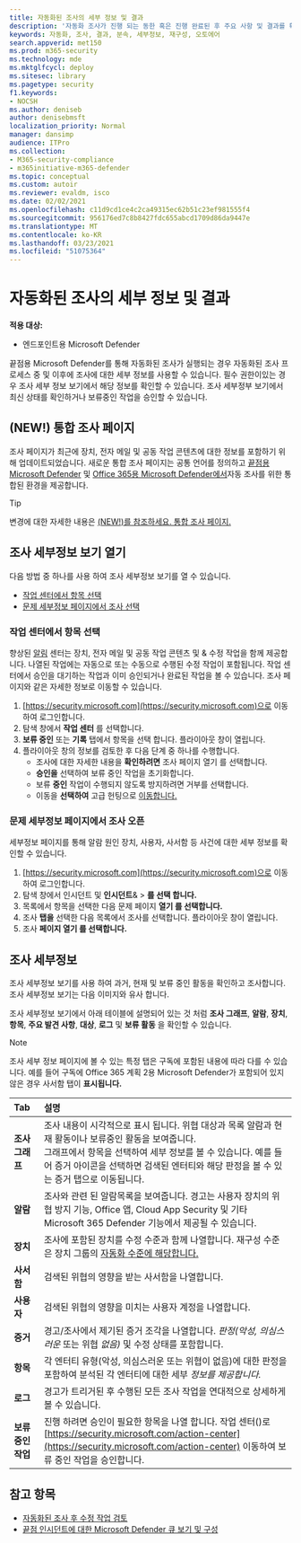 ```yaml
---
title: 자동화된 조사의 세부 정보 및 결과
description: '자동화 조사가 진행 되는 동한 혹은 진행 완료된 후 주요 사항 및 결과를 확인할 수 있습니다. '
keywords: 자동화, 조사, 결과, 분속, 세부정보, 재구성, 오토에어
search.appverid: met150
ms.prod: m365-security
ms.technology: mde
ms.mktglfcycl: deploy
ms.sitesec: library
ms.pagetype: security
f1.keywords:
- NOCSH
ms.author: deniseb
author: denisebmsft
localization_priority: Normal
manager: dansimp
audience: ITPro
ms.collection:
- M365-security-compliance
- m365initiative-m365-defender
ms.topic: conceptual
ms.custom: autoir
ms.reviewer: evaldm, isco
ms.date: 02/02/2021
ms.openlocfilehash: c11d9cd1ce4c2ca49315ec62b51c23ef981555f4
ms.sourcegitcommit: 956176ed7c8b8427fdc655abcd1709d86da9447e
ms.translationtype: MT
ms.contentlocale: ko-KR
ms.lasthandoff: 03/23/2021
ms.locfileid: "51075364"
---
```

# <a name="details-and-results-of-an-automated-investigation"></a>자동화된 조사의 세부 정보 및 결과

**적용 대상:**
- 엔드포인트용 Microsoft Defender

끝점용 Microsoft Defender를 [](automated-investigations.md) 통해 자동화된 조사가 실행되는 경우 자동화된 조사 프로세스 중 및 이후에 조사에 대한 세부 정보를 사용할 수 있습니다. 필수 권한이있는 경우 조사 세부 정보 보기에서 해당 정보를 확인할 수 있습니다.  조사 세부정부 보기에서 최신 상태를 확인하거나 보류중인 작업을 승인할 수 있습니다. 

## <a name="new-unified-investigation-page"></a>(NEW!) 통합 조사 페이지

조사 페이지가 최근에 장치, 전자 메일 및 공동 작업 콘텐츠에 대한 정보를 포함하기 위해 업데이트되었습니다. 새로운 통합 조사 페이지는 공통 언어를 정의하고 [끝점용 Microsoft Defender](microsoft-defender-advanced-threat-protection.md)  및 [Office 365용 Microsoft Defender에서](/microsoft-365/security/defender-365-security/office-365-atp)자동 조사를 위한 통합된 환경을 제공합니다. 

> [!TIP]
> 변경에 대한 자세한 내용은 [(NEW!)를 참조하세요. 통합 조사 페이지.](/microsoft-365/security/mtp/mtp-autoir-results)

## <a name="open-the-investigation-details-view"></a>조사 세부정보 보기 열기 

다음 방법 중 하나를 사용 하여 조사 세부정보 보기를 열 수 있습니다.
- [작업 센터에서 항목 선택](#select-an-item-in-the-action-center)
- [문제 세부정보 페이지에서 조사 선택](#open-an-investigation-from-an-incident-details-page)

### <a name="select-an-item-in-the-action-center"></a>작업 센터에서 항목 선택

향상된 [알림](auto-investigation-action-center.md) 센터는 [](manage-auto-investigation.md#remediation-actions) 장치, 전자 메일 및 공동 작업 콘텐츠 및 & 수정 작업을 함께 제공합니다. 나열된 작업에는 자동으로 또는 수동으로 수행된 수정 작업이 포함됩니다. 작업 센터에서 승인을 대기하는 작업과 이미 승인되거나 완료된 작업을 볼 수 있습니다. 조사 페이지와 같은 자세한 정보로 이동할 수 있습니다.

1. [https://security.microsoft.com](https://security.microsoft.com)으로 이동하여 로그인합니다. 
2. 탐색 창에서 **작업 센터** 를 선택합니다. 
3. **보류 중인** 또는 **기록** 탭에서 항목을 선택 합니다. 플라이아웃 창이 열립니다.
4. 플라이아웃 창의 정보를 검토한 후 다음 단계 중 하나를 수행합니다.
   - 조사에 대한 자세한 내용을 **확인하려면** 조사 페이지 열기 를 선택합니다.
   - **승인을** 선택하여 보류 중인 작업을 초기화합니다.
   - 보류 **중인** 작업이 수행되지 않도록 방지하려면 거부를 선택합니다.
   - 이동을 **선택하여** 고급 헌팅으로 [이동합니다.](advanced-hunting-overview.md)

### <a name="open-an-investigation-from-an-incident-details-page"></a>문제 세부정보 페이지에서 조사 오픈 

세부정보 페이지를 통해 알람 원인 장치, 사용자, 사서함 등 사건에 대한 세부 정보를 확인할 수 있습니다. 

1. [https://security.microsoft.com](https://security.microsoft.com)으로 이동하여 로그인합니다. 
2. 탐색 창에서 인시던트 및 **인시던트**&  >  **를 선택 합니다.** 
3. 목록에서 항목을 선택한 다음 문제 페이지 **열기 를 선택합니다.**
4. 조사 **탭을** 선택한 다음 목록에서 조사를 선택합니다. 플라이아웃 창이 열립니다.
5. 조사 **페이지 열기 를 선택합니다.** 

## <a name="investigation-details"></a>조사 세부정보

조사 세부정보 보기를 사용 하여 과거, 현재 및 보류 중인 활동을 확인하고 조사합니다. 조사 세부정보 보기는 다음 이미지와 유사 합니다.

조사 세부정보 보기에서 아래 테이블에 설명되어 있는 것 처럼 **조사 그래프**, **알람**, **장치**, **항목**, **주요 발견 사항**, **대상**, **로그** 및 **보류 활동** 을 확인할 수 있습니다. 

> [!NOTE]
> 조사 세부 정보 페이지에 볼 수 있는 특정 탭은 구독에 포함된 내용에 따라 다를 수 있습니다. 예를 들어 구독에 Office 365 계획 2용 Microsoft Defender가 포함되어 있지 않은 경우 사서함 탭이 **표시됩니다.**

| Tab | 설명 |
|:--------|:--------|
| **조사 그래프**   | 조사 내용이 시각적으로 표시 됩니다. 위협 대상과 목록 알람과 현재 활동이나 보류중인 활동을 보여줍니다. <br/>그래프에서 항목을 선택하여 세부 정보를 볼 수 있습니다. 예를 들어 증거  아이콘을 선택하면 검색된 엔터티와 해당 판정을 볼 수 있는 증거 탭으로 이동됩니다.  |
| **알람**    | 조사와 관련 된 알람목록을 보여줍니다.  경고는 사용자 장치의 위협 방지 기능, Office 앱, Cloud App Security 및 기타 Microsoft 365 Defender 기능에서 제공될 수 있습니다.|
| **장치** | 조사에 포함된 장치를 수정 수준과 함께 나열합니다. 재구성 수준은 장치 그룹의 [자동화 수준에 해당합니다.](automation-levels.md) |
| **사서함** |검색된 위협의 영향을 받는 사서함을 나열합니다.  |
| **사용자**  | 검색된 위협의 영향을 미치는 사용자 계정을 나열합니다. |
| **증거** | 경고/조사에서 제기된 증거 조각을 나열합니다. *판정(악성,* *의심스러운* 또는 위협 *없음)* 및 수정 상태를 포함합니다. |
| **항목**  | 각 엔터티 유형(악성, 의심스러운 또는 위협이 없음)에 대한 판정을 포함하여 분석된 각 엔터티에 대한 세부 *정보를 제공합니다.* |
|**로그**    | 경고가 트리거된 후 수행된 모든 조사 작업을 연대적으로 상세하게 볼 수 있습니다.|
| **보류 중인 작업** | 진행 하려면 승인이 필요한 항목을 나열 합니다. 작업 센터()로 [https://security.microsoft.com/action-center](https://security.microsoft.com/action-center) 이동하여 보류 중인 작업을 승인합니다. |

## <a name="see-also"></a>참고 항목

- [자동화된 조사 후 수정 작업 검토](manage-auto-investigation.md)
- [끝점 인시던트에 대한 Microsoft Defender 큐 보기 및 구성](view-incidents-queue.md)